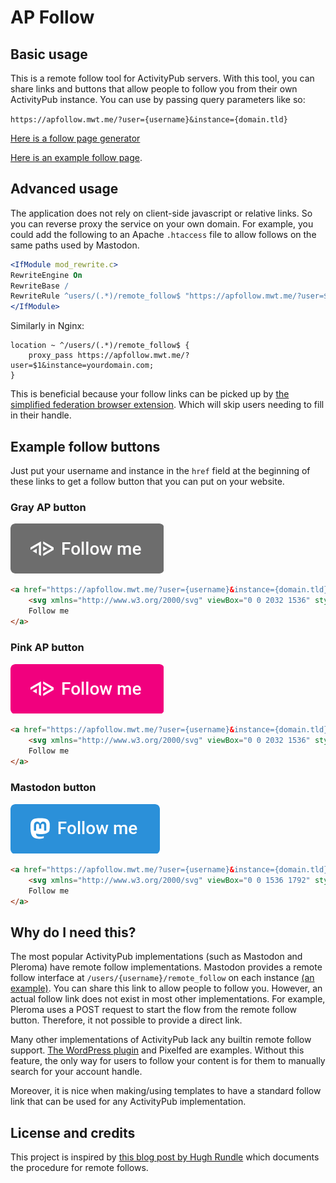 # AP Follow

## Basic usage

This is a remote follow tool for ActivityPub servers. With this tool, you can share links and buttons that allow people to follow you from their own ActivityPub instance. You can use by passing query parameters like so:

`https://apfollow.mwt.me/?user={username}&instance={domain.tld}`

[Here is a follow page generator](https://apfollow.mwt.me/)

[Here is an example follow page](https://apfollow.mwt.me/?user=mwt&instance=mathstodon.xyz).


## Advanced usage

The application does not rely on client-side javascript or relative links. So you can reverse proxy the service on your own domain. For example, you could add the following to an Apache `.htaccess` file to allow follows on the same paths used by Mastodon.

```apache
<IfModule mod_rewrite.c>
RewriteEngine On
RewriteBase /
RewriteRule ^users/(.*)/remote_follow$ "https://apfollow.mwt.me/?user=$1&instance=yourdomain.com" [P,L]
</IfModule>
```
Similarly in Nginx:
```nginx
location ~ ^/users/(.*)/remote_follow$ {
    proxy_pass https://apfollow.mwt.me/?user=$1&instance=yourdomain.com;
}
```

This is beneficial because your follow links can be picked up by [the simplified federation browser extension](https://github.com/rugk/mastodon-simplified-federation/). Which will skip users needing to fill in their handle. 

## Example follow buttons

Just put your username and instance in the `href` field at the beginning of these links to get a follow button that you can put on your website.


### Gray AP button

![gray-ap-button-image](assets/ap-follow.png)

```html
<a href="https://apfollow.mwt.me/?user={username}&instance={domain.tld}" style="display:inline-block;color:#fff;text-decoration:none;font-size:14px;line-height:32px;font-weight:500;background:#6d6d6d;border-radius:4px;padding:4px 18px 4px 16px;font-family:Roboto,sans-serif">
    <svg xmlns="http://www.w3.org/2000/svg" viewBox="0 0 2032 1536" style="margin-right:6px;vertical-align:text-top" height="14px"><path d="M923.767 256L0 789.321v213.321L738.999 576v853.321L923.767 1536zm184.768 0v213.321L1847.533 896l-738.998 426.642V1536l923.766-533.358v-213.32zm0 426.642v426.68L1478.034 896zM554.267 896l-369.536 213.321 369.536 213.321z" fill="#fff" fill-rule="evenodd"></path></svg>
    Follow me
</a>
```


### Pink AP button

![pink-ap-button-image](assets/ap-follow2.png)

```html
<a href="https://apfollow.mwt.me/?user={username}&instance={domain.tld}" style="display:inline-block;color:#fff;text-decoration:none;font-size:14px;line-height:32px;font-weight:500;background:#f1007e;border-radius:4px;padding:4px 18px 4px 16px;font-family:Roboto,sans-serif">
    <svg xmlns="http://www.w3.org/2000/svg" viewBox="0 0 2032 1536" style="margin-right:6px;vertical-align:text-top" height="14px"><path d="M923.767 256L0 789.321v213.321L738.999 576v853.321L923.767 1536zm184.768 0v213.321L1847.533 896l-738.998 426.642V1536l923.766-533.358v-213.32zm0 426.642v426.68L1478.034 896zM554.267 896l-369.536 213.321 369.536 213.321z" fill="#fff" fill-rule="evenodd"></path></svg>
    Follow me
</a>
```


### Mastodon button

![mastodon-button-image](assets/mastodon-follow.png)

```html
<a href="https://apfollow.mwt.me/?user={username}&instance={domain.tld}" style="display:inline-block;color:#fff;text-decoration:none;font-size:14px;line-height:32px;font-weight:500;background:#2b90d9;border-radius:4px;padding:0 18px 0 16px;font-family:Roboto,sans-serif">
    <svg xmlns="http://www.w3.org/2000/svg" viewBox="0 0 1536 1792" style="margin-right:6px;vertical-align:middle;padding:10px 0 12px 0" height="18px"> <path d="M1503.302 1111.386c-22.579 116.159-202.224 243.284-408.55 267.921-107.588 12.837-213.519 24.636-326.476 19.455-184.728-8.463-330.494-44.092-330.494-44.092 0 17.983 1.11 35.106 3.328 51.12 24.015 182.308 180.772 193.228 329.261 198.32 149.872 5.127 283.321-36.951 283.321-36.951l6.157 135.491s-104.827 56.293-291.574 66.646c-102.974 5.66-230.836-2.59-379.759-42.009C65.529 1641.797 10.219 1297.502 1.482 948.17-1.11 844.449.485 746.646.49 664.847.5 307.631 234.539 202.924 234.539 202.924c118.011-54.199 320.512-76.99 531.033-78.71h5.173c210.52 1.721 413.152 24.511 531.157 78.71 0 0 234.04 104.706 234.04 461.923 0 0 2.935 263.556-32.64 446.539zm-243.429-418.827c0-88.4-21.711-159.35-67.71-210.618-46.63-51.972-107.687-78.613-183.47-78.613-87.699 0-154.104 33.703-198.002 101.121L768 576l-42.683-71.55c-43.907-67.42-110.313-101.124-198.003-101.124-75.792 0-136.849 26.642-183.47 78.614-45.21 51.973-67.718 122.219-67.718 210.618v432.53h171.359V705.273c0-88.498 37.234-133.415 111.713-133.415 82.35 0 123.63 53.283 123.63 158.646v229.788h170.35V730.505c0-105.363 41.272-158.646 123.62-158.646 74.478 0 111.715 44.917 111.715 133.415v419.816h171.358V692.56z" fill="#fff"></path></svg>
    Follow me
</a>
```


## Why do I need this?

The most popular ActivityPub implementations (such as Mastodon and Pleroma) have remote follow implementations. Mastodon provides a remote follow interface at `/users/{username}/remote_follow` on each instance [(an example)](https://mathstodon.xyz/users/mwt/remote_follow). You can share this link to allow people to follow you. However, an actual follow link does not exist in most other implementations. For example, Pleroma uses a POST request to start the flow from the remote follow button. Therefore, it not possible to provide a direct link.

Many other implementations of ActivityPub lack any builtin remote follow support. [The WordPress plugin](https://github.com/pfefferle/wordpress-activitypub) and Pixelfed are examples. Without this feature, the only way for users to follow your content is for them to manually search for your account handle.

Moreover, it is nice when making/using templates to have a standard follow link that can be used for any ActivityPub implementation.


## License and credits

This project is inspired by [this blog post by Hugh Rundle](https://www.hughrundle.net/how-to-implement-remote-following-for-your-activitypub-project/) which documents the procedure for remote follows.

